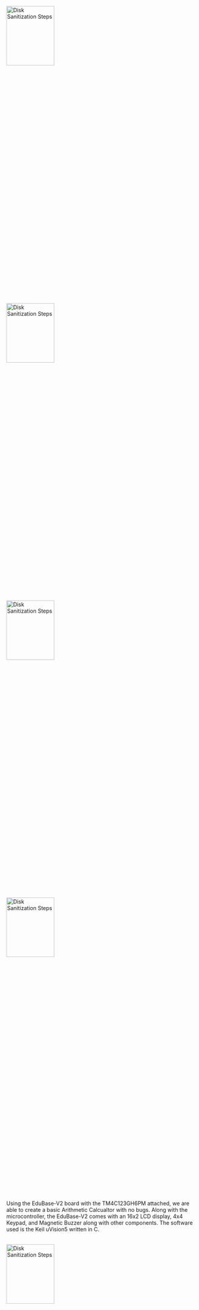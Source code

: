 <br />

<img src="" height="20%" width="50%" alt="Disk Sanitization Steps"/>

<br />

<img src="" height="20%" width="50%" alt="Disk Sanitization Steps"/>

<br />

<img src="" height="20%" width="50%" alt="Disk Sanitization Steps"/>

<br />

<img src="" height="20%" width="50%" alt="Disk Sanitization Steps"/>



Using the EduBase-V2 board with the TM4C123GH6PM attached, we are able to create a basic Arithmetic Calcualtor with no bugs. Along with the microcontroller, the EduBase-V2 comes with an 16x2 LCD display, 4x4 Keypad, and Magnetic Buzzer along with other components. The software used is the Keil uVision5 written in C.

<br />

<img src="https://github.com/user-attachments/assets/2641653d-a5e7-429b-8fd6-61214962ea75" height="20%" width="50%" alt="Disk Sanitization Steps"/>

For this project, we will be using the 4x4 keypad, Magnetic Buzzer, LED, and the 16x2 LCD display. After initilizing all of the parts mentioned, we need to prepare the the 4x4 to take the input from the user. After referring to the datasheet, we were able to create a user function to return a char depending on what the user pressed on the keypad
<br />

<img src="https://github.com/user-attachments/assets/8b7e657d-d1db-4a17-bb4b-8b861ae9dc65" height="20%" width="50%" alt="Disk Sanitization Steps"/>
